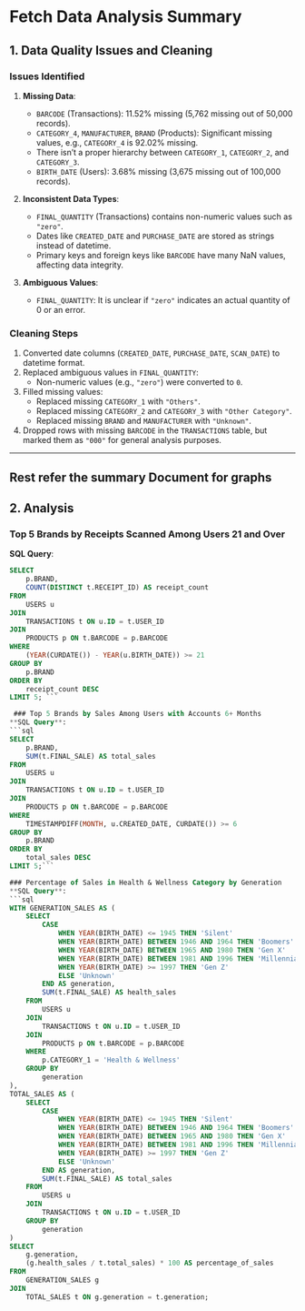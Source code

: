 # Fetch Data Analysis Summary

## 1. Data Quality Issues and Cleaning

### Issues Identified
1. **Missing Data**:
   - `BARCODE` (Transactions): 11.52% missing (5,762 missing out of 50,000 records).
   - `CATEGORY_4`, `MANUFACTURER`, `BRAND` (Products): Significant missing values, e.g., `CATEGORY_4` is 92.02% missing.
   - There isn’t a proper hierarchy between `CATEGORY_1`, `CATEGORY_2`, and `CATEGORY_3`.
   - `BIRTH_DATE` (Users): 3.68% missing (3,675 missing out of 100,000 records).

2. **Inconsistent Data Types**:
   - `FINAL_QUANTITY` (Transactions) contains non-numeric values such as `"zero"`.
   - Dates like `CREATED_DATE` and `PURCHASE_DATE` are stored as strings instead of datetime.
   - Primary keys and foreign keys like `BARCODE` have many NaN values, affecting data integrity.

3. **Ambiguous Values**:
   - `FINAL_QUANTITY`: It is unclear if `"zero"` indicates an actual quantity of 0 or an error.

### Cleaning Steps
1. Converted date columns (`CREATED_DATE`, `PURCHASE_DATE`, `SCAN_DATE`) to datetime format.
2. Replaced ambiguous values in `FINAL_QUANTITY`:
   - Non-numeric values (e.g., `"zero"`) were converted to `0`.
3. Filled missing values:
   - Replaced missing `CATEGORY_1` with `"Others"`.
   - Replaced missing `CATEGORY_2` and `CATEGORY_3` with `"Other Category"`.
   - Replaced missing `BRAND` and `MANUFACTURER` with `"Unknown"`.
4. Dropped rows with missing `BARCODE` in the `TRANSACTIONS` table, but marked them as `"000"` for general analysis purposes.

---

## Rest refer the summary Document for graphs 

## 2. Analysis



### Top 5 Brands by Receipts Scanned Among Users 21 and Over
**SQL Query**:
```sql
SELECT  
    p.BRAND,  
    COUNT(DISTINCT t.RECEIPT_ID) AS receipt_count 
FROM  
    USERS u 
JOIN  
    TRANSACTIONS t ON u.ID = t.USER_ID 
JOIN  
    PRODUCTS p ON t.BARCODE = p.BARCODE 
WHERE  
    (YEAR(CURDATE()) - YEAR(u.BIRTH_DATE)) >= 21 
GROUP BY  
    p.BRAND 
ORDER BY  
    receipt_count DESC 
LIMIT 5; ```

 ### Top 5 Brands by Sales Among Users with Accounts 6+ Months
**SQL Query**:
```sql
SELECT 
    p.BRAND, 
    SUM(t.FINAL_SALE) AS total_sales
FROM 
    USERS u
JOIN 
    TRANSACTIONS t ON u.ID = t.USER_ID
JOIN 
    PRODUCTS p ON t.BARCODE = p.BARCODE
WHERE 
    TIMESTAMPDIFF(MONTH, u.CREATED_DATE, CURDATE()) >= 6
GROUP BY 
    p.BRAND
ORDER BY 
    total_sales DESC
LIMIT 5;```

### Percentage of Sales in Health & Wellness Category by Generation
**SQL Query**:
```sql
WITH GENERATION_SALES AS (
    SELECT 
        CASE
            WHEN YEAR(BIRTH_DATE) <= 1945 THEN 'Silent'
            WHEN YEAR(BIRTH_DATE) BETWEEN 1946 AND 1964 THEN 'Boomers'
            WHEN YEAR(BIRTH_DATE) BETWEEN 1965 AND 1980 THEN 'Gen X'
            WHEN YEAR(BIRTH_DATE) BETWEEN 1981 AND 1996 THEN 'Millennials'
            WHEN YEAR(BIRTH_DATE) >= 1997 THEN 'Gen Z'
            ELSE 'Unknown'
        END AS generation,
        SUM(t.FINAL_SALE) AS health_sales
    FROM 
        USERS u
    JOIN 
        TRANSACTIONS t ON u.ID = t.USER_ID
    JOIN 
        PRODUCTS p ON t.BARCODE = p.BARCODE
    WHERE 
        p.CATEGORY_1 = 'Health & Wellness'
    GROUP BY 
        generation
), 
TOTAL_SALES AS (
    SELECT 
        CASE
            WHEN YEAR(BIRTH_DATE) <= 1945 THEN 'Silent'
            WHEN YEAR(BIRTH_DATE) BETWEEN 1946 AND 1964 THEN 'Boomers'
            WHEN YEAR(BIRTH_DATE) BETWEEN 1965 AND 1980 THEN 'Gen X'
            WHEN YEAR(BIRTH_DATE) BETWEEN 1981 AND 1996 THEN 'Millennials'
            WHEN YEAR(BIRTH_DATE) >= 1997 THEN 'Gen Z'
            ELSE 'Unknown'
        END AS generation,
        SUM(t.FINAL_SALE) AS total_sales
    FROM 
        USERS u
    JOIN 
        TRANSACTIONS t ON u.ID = t.USER_ID
    GROUP BY 
        generation
)
SELECT 
    g.generation, 
    (g.health_sales / t.total_sales) * 100 AS percentage_of_sales
FROM 
    GENERATION_SALES g
JOIN 
    TOTAL_SALES t ON g.generation = t.generation;
```
